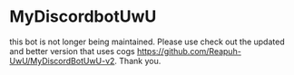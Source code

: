 # MyDiscordbotUwU

this bot is not longer being maintained. Please use check out the updated and better version that uses cogs https://github.com/Reapuh-UwU/MyDiscordBotUwU-v2. Thank you.
